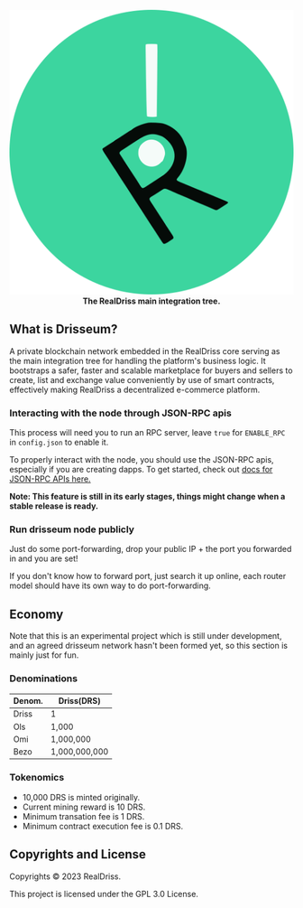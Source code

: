 <div align="center">
	<br/>
	<img src="./assets/realdriss.svg"/>
	<br/>
	<div><b>The RealDriss main integration tree.</b></div>
</div>

## What is Drisseum?

A private blockchain network embedded in the RealDriss core serving as the main integration tree for handling the platform's business logic. It bootstraps a safer, faster and scalable marketplace for buyers and sellers to create, list and exchange value conveniently by use of smart contracts, effectively making RealDriss a decentralized e-commerce platform.

### Interacting with the node through JSON-RPC apis

This process will need you to run an RPC server, leave `true` for `ENABLE_RPC` in `config.json` to enable it.

To properly interact with the node, you should use the JSON-RPC apis, especially if you are creating dapps. To get started, check out [docs for JSON-RPC APIs here.](./JSON-RPC.md)

**Note: This feature is still in its early stages, things might change when a stable release is ready.**

### Run drisseum node publicly

Just do some port-forwarding, drop your public IP + the port you forwarded in and you are set!

If you don't know how to forward port, just search it up online, each router model should have its own way to do port-forwarding.

## Economy 

Note that this is an experimental project which is still under development, and an agreed drisseum network hasn't been formed yet, so this section is mainly just for fun.

### Denominations

| Denom.    | Driss(DRS)    |
|-----------|---------------|
| Driss     | 1             |
| Ols       | 1,000         |
| Omi       | 1,000,000     |
| Bezo      | 1,000,000,000 |

### Tokenomics

* 10,000 DRS is minted originally.
* Current mining reward is 10 DRS.
* Minimum transation fee is 1 DRS.
* Minimum contract execution fee is 0.1 DRS. 



## Copyrights and License

Copyrights © 2023 RealDriss.

This project is licensed under the GPL 3.0 License.
